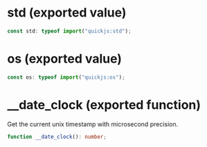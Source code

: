 <!-- INPUT:
export const std: typeof import("quickjs:std");
export const os: typeof import("quickjs:os");

// undocumented from quickjs, but it's there
/** Get the current unix timestamp with microsecond precision. */
export function __date_clock(): number;

-->
# std (exported value)

```ts
const std: typeof import("quickjs:std");
```

# os (exported value)

```ts
const os: typeof import("quickjs:os");
```

# \_\_date_clock (exported function)

Get the current unix timestamp with microsecond precision.

```ts
function __date_clock(): number;
```

<!-- OUTPUT.frontmatter:
null
-->
<!-- OUTPUT.warnings:
[]
-->
